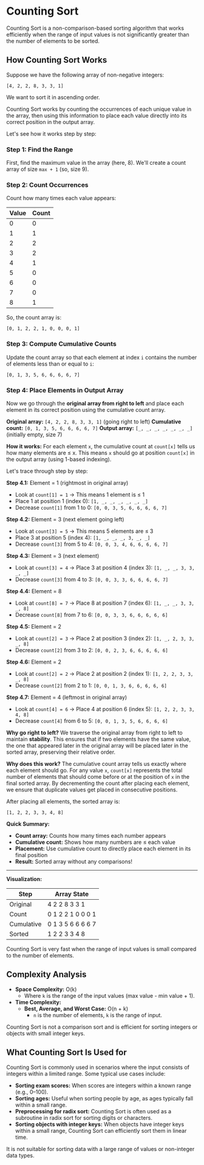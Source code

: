 
# Counting Sort

Counting Sort is a non-comparison-based sorting algorithm that works efficiently when the range of input values is not significantly greater than the number of elements to be sorted.

## How Counting Sort Works

Suppose we have the following array of non-negative integers:

```
[4, 2, 2, 8, 3, 3, 1]
```

We want to sort it in ascending order.

Counting Sort works by counting the occurrences of each unique value in the array, then using this information to place each value directly into its correct position in the output array.

Let's see how it works step by step:

### Step 1: Find the Range

First, find the maximum value in the array (here, 8). We'll create a count array of size `max + 1` (so, size 9).

### Step 2: Count Occurrences

Count how many times each value appears:

| Value | Count |
|-------|-------|
| 0     | 0     |
| 1     | 1     |
| 2     | 2     |
| 3     | 2     |
| 4     | 1     |
| 5     | 0     |
| 6     | 0     |
| 7     | 0     |
| 8     | 1     |

So, the count array is:

```
[0, 1, 2, 2, 1, 0, 0, 0, 1]
```

### Step 3: Compute Cumulative Counts

Update the count array so that each element at index `i` contains the number of elements less than or equal to `i`:

```
[0, 1, 3, 5, 6, 6, 6, 6, 7]
```

### Step 4: Place Elements in Output Array

Now we go through the **original array from right to left** and place each element in its correct position using the cumulative count array.

**Original array:** `[4, 2, 2, 8, 3, 3, 1]` (going right to left)
**Cumulative count:** `[0, 1, 3, 5, 6, 6, 6, 6, 7]`
**Output array:** `[_, _, _, _, _, _, _]` (initially empty, size 7)

**How it works:** For each element `x`, the cumulative count at `count[x]` tells us how many elements are ≤ x. This means `x` should go at position `count[x]` in the output array (using 1-based indexing).

Let's trace through step by step:

**Step 4.1:** Element = 1 (rightmost in original array)
- Look at `count[1] = 1` → This means 1 element is ≤ 1
- Place 1 at position 1 (index 0): `[1, _, _, _, _, _, _]`
- Decrease `count[1]` from 1 to 0: `[0, 0, 3, 5, 6, 6, 6, 6, 7]`

**Step 4.2:** Element = 3 (next element going left)
- Look at `count[3] = 5` → This means 5 elements are ≤ 3
- Place 3 at position 5 (index 4): `[1, _, _, _, 3, _, _]`
- Decrease `count[3]` from 5 to 4: `[0, 0, 3, 4, 6, 6, 6, 6, 7]`

**Step 4.3:** Element = 3 (next element)
- Look at `count[3] = 4` → Place 3 at position 4 (index 3): `[1, _, _, 3, 3, _, _]`
- Decrease `count[3]` from 4 to 3: `[0, 0, 3, 3, 6, 6, 6, 6, 7]`

**Step 4.4:** Element = 8
- Look at `count[8] = 7` → Place 8 at position 7 (index 6): `[1, _, _, 3, 3, _, 8]`
- Decrease `count[8]` from 7 to 6: `[0, 0, 3, 3, 6, 6, 6, 6, 6]`

**Step 4.5:** Element = 2
- Look at `count[2] = 3` → Place 2 at position 3 (index 2): `[1, _, 2, 3, 3, _, 8]`
- Decrease `count[2]` from 3 to 2: `[0, 0, 2, 3, 6, 6, 6, 6, 6]`

**Step 4.6:** Element = 2
- Look at `count[2] = 2` → Place 2 at position 2 (index 1): `[1, 2, 2, 3, 3, _, 8]`
- Decrease `count[2]` from 2 to 1: `[0, 0, 1, 3, 6, 6, 6, 6, 6]`

**Step 4.7:** Element = 4 (leftmost in original array)
- Look at `count[4] = 6` → Place 4 at position 6 (index 5): `[1, 2, 2, 3, 3, 4, 8]`
- Decrease `count[4]` from 6 to 5: `[0, 0, 1, 3, 5, 6, 6, 6, 6]`

**Why go right to left?**
We traverse the original array from right to left to maintain **stability**. This ensures that if two elements have the same value, the one that appeared later in the original array will be placed later in the sorted array, preserving their relative order.

**Why does this work?**
The cumulative count array tells us exactly where each element should go. For any value `x`, `count[x]` represents the total number of elements that should come before or at the position of `x` in the final sorted array. By decrementing the count after placing each element, we ensure that duplicate values get placed in consecutive positions.

After placing all elements, the sorted array is:

```
[1, 2, 2, 3, 3, 4, 8]
```

**Quick Summary:**
- **Count array:** Counts how many times each number appears
- **Cumulative count:** Shows how many numbers are ≤ each value
- **Placement:** Use cumulative count to directly place each element in its final position
- **Result:** Sorted array without any comparisons!

---

**Visualization:**

| Step         | Array State                |
|--------------|---------------------------|
| Original     | 4 2 2 8 3 3 1             |
| Count        | 0 1 2 2 1 0 0 0 1         |
| Cumulative   | 0 1 3 5 6 6 6 6 7         |
| Sorted       | 1 2 2 3 3 4 8             |

Counting Sort is very fast when the range of input values is small compared to the number of elements.

## Complexity Analysis

- **Space Complexity:** O(k)
    - Where `k` is the range of the input values (max value - min value + 1).
- **Time Complexity:**
    - **Best, Average, and Worst Case:** O(n + k)
        - `n` is the number of elements, `k` is the range of input.

Counting Sort is not a comparison sort and is efficient for sorting integers or objects with small integer keys.


## What Counting Sort Is Used for

Counting Sort is commonly used in scenarios where the input consists of integers within a limited range. Some typical use cases include:

- **Sorting exam scores:** When scores are integers within a known range (e.g., 0–100).
- **Sorting ages:** Useful when sorting people by age, as ages typically fall within a small range.
- **Preprocessing for radix sort:** Counting Sort is often used as a subroutine in radix sort for sorting digits or characters.
- **Sorting objects with integer keys:** When objects have integer keys within a small range, Counting Sort can efficiently sort them in linear time.

It is not suitable for sorting data with a large range of values or non-integer data types.